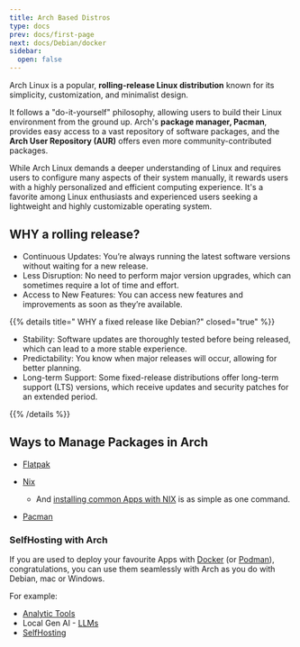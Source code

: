```yaml
---
title: Arch Based Distros
type: docs
prev: docs/first-page
next: docs/Debian/docker
sidebar:
  open: false
---
```


Arch Linux is a popular, **rolling-release Linux distribution** known for its simplicity, customization, and minimalist design.

It follows a "do-it-yourself" philosophy, allowing users to build their Linux environment from the ground up. Arch's **package manager, Pacman**, provides easy access to a vast repository of software packages, and the **Arch User Repository (AUR)** offers even more community-contributed packages.

While Arch Linux demands a deeper understanding of Linux and requires users to configure many aspects of their system manually, it rewards users with a highly personalized and efficient computing experience. It's a favorite among Linux enthusiasts and experienced users seeking a lightweight and highly customizable operating system.

## WHY a rolling release?

* Continuous Updates: You’re always running the latest software versions without waiting for a new release.
* Less Disruption: No need to perform major version upgrades, which can sometimes require a lot of time and effort.
* Access to New Features: You can access new features and improvements as soon as they’re available.

{{% details title=" WHY a fixed release like Debian?" closed="true" %}}

* Stability: Software updates are thoroughly tested before being released, which can lead to a more stable experience.
* Predictability: You know when major releases will occur, allowing for better planning.
* Long-term Support: Some fixed-release distributions offer long-term support (LTS) versions, which receive updates and security patches for an extended period.

{{% /details %}}

## Ways to Manage Packages in Arch

* [Flatpak](https://jalcocert.github.io/Linux/docs/debian/linux_installing_apps/#flatpak)

* [Nix](https://jalcocert.github.io/Linux/docs/nix/)
  * And [installing common Apps with NIX](https://jalcocert.github.io/Linux/docs/nix/fav-apps/) is as simple as one command.

* [Pacman](https://jalcocert.github.io/Linux/docs/arch/garuda/#pacman---garuda-package-manager)


### SelfHosting with Arch

If you are used to deploy your favourite Apps with [Docker](https://jalcocert.github.io/Linux/docs/debian/docker/) (or [Podman](https://jalcocert.github.io/Linux/docs/debian/podman/)), congratulations, you can use them seamlessly with Arch as you do with Debian, mac or Windows.

For example:

* [Analytic Tools](https://jalcocert.github.io/Linux/docs/linux__cloud.md/analytics/)
* Local Gen AI - [LLMs](https://jalcocert.github.io/Linux/docs/linux__cloud.md/llms/)
* [SelfHosting](https://fossengineer.com/tags/self-hosting/)